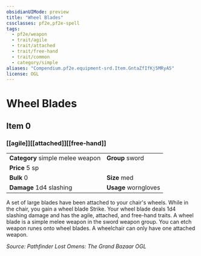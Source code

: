 ```yaml
---
obsidianUIMode: preview
title: "Wheel Blades"
cssclasses: pf2e,pf2e-spell
tags:
  - pf2e/weapon
  - trait/agile
  - trait/attached
  - trait/free-hand
  - trait/common
  - category/simple
aliases: "Compendium.pf2e.equipment-srd.Item.GntaZfIfKj5MRyA5"
license: OGL
---
```

# Wheel Blades
## Item 0
### [[agile]][[attached]][[free-hand]]

|  |  |
| -- | -- |
| **Category** simple melee weapon | **Group** sword |
| **Price** 5 sp |  |
| **Bulk** 0 | **Size** med |
| **Damage** 1d4 slashing  | **Usage** worngloves |



A set of large blades have been attached to your chair's wheels. While in the chair, you gain a wheel blade Strike. Your wheel blade deals 1d4 slashing damage and has the agile, attached, and free-hand traits. A wheel blade is a simple melee weapon in the sword weapon group. You can etch weapon runes onto wheel blades. A wheelchair can only have one attached weapon.

*Source: Pathfinder Lost Omens: The Grand Bazaar*
*OGL*